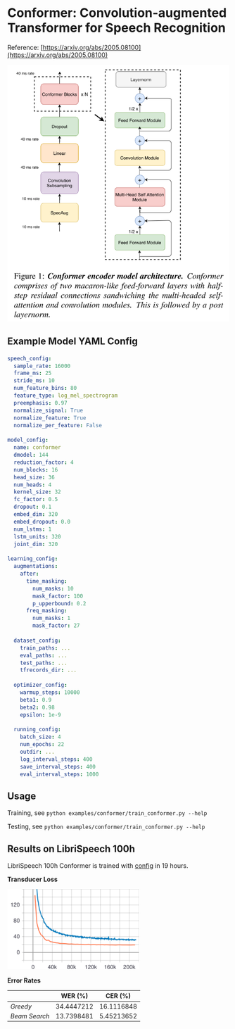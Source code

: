 # Conformer: Convolution-augmented Transformer for Speech Recognition

Reference: [https://arxiv.org/abs/2005.08100](https://arxiv.org/abs/2005.08100)

![Conformer Architecture](./figs/arch.png)

## Example Model YAML Config

```yaml
speech_config:
  sample_rate: 16000
  frame_ms: 25
  stride_ms: 10
  num_feature_bins: 80
  feature_type: log_mel_spectrogram
  preemphasis: 0.97
  normalize_signal: True
  normalize_feature: True
  normalize_per_feature: False

model_config:
  name: conformer
  dmodel: 144
  reduction_factor: 4
  num_blocks: 16
  head_size: 36
  num_heads: 4
  kernel_size: 32
  fc_factor: 0.5
  dropout: 0.1
  embed_dim: 320
  embed_dropout: 0.0
  num_lstms: 1
  lstm_units: 320
  joint_dim: 320

learning_config:
  augmentations:
    after:
      time_masking:
        num_masks: 10
        mask_factor: 100
        p_upperbound: 0.2
      freq_masking:
        num_masks: 1
        mask_factor: 27

  dataset_config:
    train_paths: ...
    eval_paths: ...
    test_paths: ...
    tfrecords_dir: ...

  optimizer_config:
    warmup_steps: 10000
    beta1: 0.9
    beta2: 0.98
    epsilon: 1e-9

  running_config:
    batch_size: 4
    num_epochs: 22
    outdir: ...
    log_interval_steps: 400
    save_interval_steps: 400
    eval_interval_steps: 1000
```

## Usage

Training, see `python examples/conformer/train_conformer.py --help`

Testing, see `python examples/conformer/train_conformer.py --help`

## Results on LibriSpeech 100h

LibriSpeech 100h Conformer is trained with [config](./pretrained/librispeech-100h/libri-clean-100.yml) in 19 hours.

**Transducer Loss**

<img src="./figs/libri_100_transducer_loss.svg" alt="conformer_libri_100_loss" width="300px" />

**Error Rates**

|               |  WER (%)   |  CER (%)   |
| :------------ | :--------: | :--------: |
| _Greedy_      | 34.4447212 | 16.1116848 |
| _Beam Search_ | 13.7398481 | 5.45213652 |
